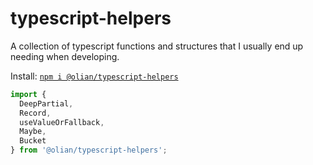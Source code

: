 # typescript-helpers

A collection of typescript functions and structures that I usually end up needing when developing.

Install: [`npm i @olian/typescript-helpers`](https://www.npmjs.com/package/@olian/typescript-helpers)

```ts
import {
  DeepPartial,
  Record,
  useValueOrFallback,
  Maybe,
  Bucket
} from '@olian/typescript-helpers';
```
